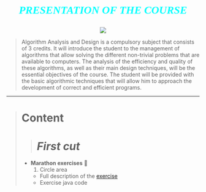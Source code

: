 # <span style="color:cyan"><font face="times new roman"><p style='text-align: center;'>_**PRESENTATION OF THE COURSE**_</p></font>
</span>
<div align="center"><img src="https://media.giphy.com/media/ZEehVvEi5mJ47qYy1o/giphy.gif"></div>


>Algorithm Analysis and Design is a compulsory subject that consists of 3 credits. It will introduce the student to the management of algorithms that allow solving the different non-trivial problems that are available to computers. The analysis of the efficiency and quality of these algorithms, as well as their main design techniques, will be the essential objectives of the course. The student will be provided with the basic algorithmic techniques that will allow him to approach the development of correct and efficient programs.
---
> # **Content**
>> # _First cut_
>>
> - **Marathon exercises** 📑
>   1. Circle area  
>   - Full description of the [exercise](https://www.urionlinejudge.com.br/judge/es/problems/view/1002)
>   - Exercise java code
